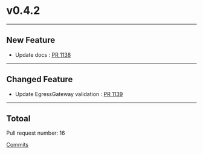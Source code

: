 
# v0.4.2

***

## New Feature

* Update docs : [PR 1138](https://github.com/spidernet-io/egressgateway/pull/1138)



***

## Changed Feature

* Update EgressGateway validation : [PR 1139](https://github.com/spidernet-io/egressgateway/pull/1139)



***

## Totoal 

Pull request number: 16

[ Commits ](https://github.com/spidernet-io/egressgateway/compare/v0.4.1...v0.4.2)
